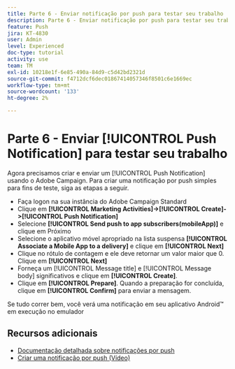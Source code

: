 ```yaml
---
title: Parte 6 - Enviar notificação por push para testar seu trabalho
description: Parte 6 - Enviar notificação por push para testar seu trabalho
feature: Push
jira: KT-4830
user: Admin
level: Experienced
doc-type: tutorial
activity: use
team: TM
exl-id: 10218e1f-6e85-490a-84d9-c5d42bd2321d
source-git-commit: f4712dcf6dec01867414057346f8501c6e1669ec
workflow-type: tm+mt
source-wordcount: '133'
ht-degree: 2%

---
```


# Parte 6 - Enviar [!UICONTROL Push Notification] para testar seu trabalho

Agora precisamos criar e enviar um [!UICONTROL Push Notification] usando o Adobe Campaign. Para criar uma notificação por push simples para fins de teste, siga as etapas a seguir.

* Faça logon na sua instância do Adobe Campaign Standard
* Clique em **[!UICONTROL Marketing Activities]->[!UICONTROL Create]->[!UICONTROL Push Notification]**
* Selecione **[!UICONTROL Send push to app subscribers(mobileApp)]** e clique em Próximo
* Selecione o aplicativo móvel apropriado na lista suspensa **[!UICONTROL Associate a Mobile App to a delivery]** e clique em **[!UICONTROL Next]**
* Clique no rótulo de contagem e ele deve retornar um valor maior que 0. Clique em **[!UICONTROL Next]**
* Forneça um [!UICONTROL Message title] e [!UICONTROL Message body] significativos e clique em **[!UICONTROL Create]**.
* Clique em **[!UICONTROL Prepare]**. Quando a preparação for concluída, clique em **[!UICONTROL Confirm]** para enviar a mensagem.

Se tudo correr bem, você verá uma notificação em seu aplicativo Android™ em execução no emulador

## Recursos adicionais

* [Documentação detalhada sobre notificações por push](https://experienceleague.adobe.com/docs/campaign-standard/using/communication-channels/push-notifications/about-push-notifications.html?lang=pt-BR)
* [Criar uma notificação por push (Vídeo)](/help/communication-channels/mobile/push-notifications/creating-a-push-notification.md)

